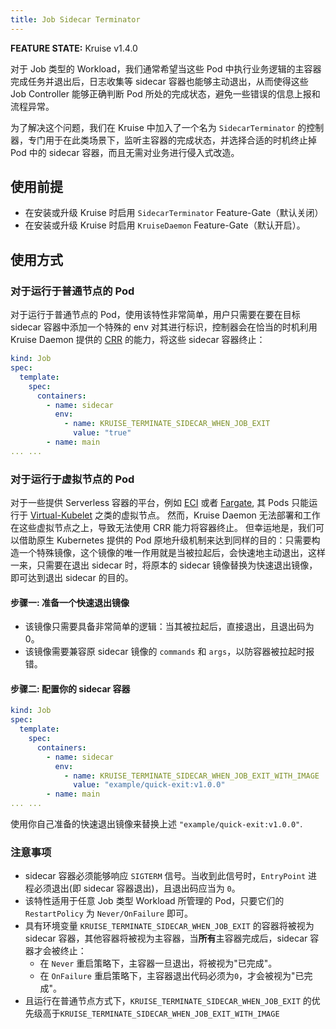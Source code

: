 ```yaml
---
title: Job Sidecar Terminator
---
```


**FEATURE STATE:** Kruise v1.4.0

对于 Job 类型的 Workload，我们通常希望当这些 Pod 中执行业务逻辑的主容器完成任务并退出后，日志收集等 sidecar 容器也能够主动退出，从而使得这些 Job Controller 能够正确判断 Pod 所处的完成状态，避免一些错误的信息上报和流程异常。

为了解决这个问题，我们在 Kruise 中加入了一个名为 `SidecarTerminator` 的控制器，专门用于在此类场景下，监听主容器的完成状态，并选择合适的时机终止掉 Pod 中的 sidecar 容器，而且无需对业务进行侵入式改造。

## 使用前提

- 在安装或升级 Kruise 时启用 `SidecarTerminator` Feature-Gate（默认关闭）
- 在安装或升级 Kruise 时启用 `KruiseDaemon` Feature-Gate（默认开启）。

## 使用方式

### 对于运行于普通节点的 Pod
对于运行于普通节点的 Pod，使用该特性非常简单，用户只需要在要在目标 sidecar 容器中添加一个特殊的 env 对其进行标识，控制器会在恰当的时机利用 Kruise Daemon 提供的 [CRR](./containerrecreaterequest.md) 的能力，将这些 sidecar 容器终止：

```yaml
kind: Job
spec:
  template:
    spec:
      containers:
        - name: sidecar
          env:
            - name: KRUISE_TERMINATE_SIDECAR_WHEN_JOB_EXIT
              value: "true"
        - name: main
... ...
```
### 对于运行于虚拟节点的 Pod
对于一些提供 Serverless 容器的平台，例如 [ECI](https://www.aliyun.com/product/eci) 或者 [Fargate](https://aws.amazon.com/cn/fargate/), 其 Pods 只能运行于 [Virtual-Kubelet](https://virtual-kubelet.io/#:~:text=Virtual%20Kubelet%20is%20an%20open,as%20serverless%20cloud%20container%20platforms.) 之类的虚拟节点。 然而，Kruise Daemon 无法部署和工作在这些虚拟节点之上，导致无法使用 CRR 能力将容器终止。
但幸运地是，我们可以借助原生 Kubernetes 提供的 Pod 原地升级机制来达到同样的目的：只需要构造一个特殊镜像，这个镜像的唯一作用就是当被拉起后，会快速地主动退出，这样一来，只需要在退出 sidecar 时，将原本的 sidecar 镜像替换为快速退出镜像，即可达到退出 sidecar 的目的。

#### 步骤一: 准备一个快速退出镜像
- 该镜像只需要具备非常简单的逻辑：当其被拉起后，直接退出，且退出码为 0。
- 该镜像需要兼容原 sidecar 镜像的 `commands` 和 `args`，以防容器被拉起时报错。

#### 步骤二: 配置你的 sidecar 容器
```yaml
kind: Job
spec:
  template:
    spec:
      containers:
        - name: sidecar
          env:
            - name: KRUISE_TERMINATE_SIDECAR_WHEN_JOB_EXIT_WITH_IMAGE
              value: "example/quick-exit:v1.0.0"
        - name: main
... ...
```
 使用你自己准备的快速退出镜像来替换上述 `"example/quick-exit:v1.0.0"`.

### 注意事项

- sidecar 容器必须能够响应 `SIGTERM` 信号。当收到此信号时，`EntryPoint` 进程必须退出(即 sidecar 容器退出)，且退出码应当为 `0`。
- 该特性适用于任意 Job 类型 Workload 所管理的 Pod，只要它们的 `RestartPolicy` 为 `Never/OnFailure` 即可。
- 具有环境变量 `KRUISE_TERMINATE_SIDECAR_WHEN_JOB_EXIT` 的容器将被视为 sidecar 容器，其他容器将被视为主容器，当**所有**主容器完成后，sidecar 容器才会被终止：
  - 在 `Never` 重启策略下，主容器一旦退出，将被视为"已完成"。
  - 在 `OnFailure` 重启策略下，主容器退出代码必须为`0`，才会被视为"已完成"。
- 且运行在普通节点方式下，`KRUISE_TERMINATE_SIDECAR_WHEN_JOB_EXIT` 的优先级高于`KRUISE_TERMINATE_SIDECAR_WHEN_JOB_EXIT_WITH_IMAGE`
